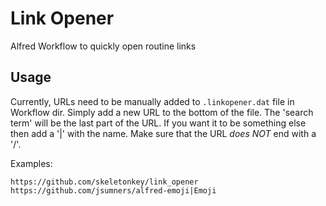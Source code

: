 # Link Opener

Alfred Workflow to quickly open routine links

## Usage

Currently, URLs need to be manually added to `.linkopener.dat` file in Workflow dir.  Simply add a new URL to the bottom of the file.  The 'search term' will be the last part of the URL.  If you want it to be something else then add a '|' with the name. Make sure that the URL *does NOT* end with a '/'.

Examples:

```
https://github.com/skeletonkey/link_opener
https://github.com/jsumners/alfred-emoji|Emoji
```
